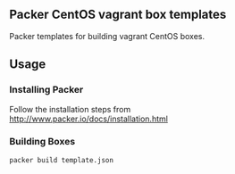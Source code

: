## Packer CentOS vagrant box templates

Packer templates for building vagrant CentOS boxes.

## Usage

### Installing Packer

Follow the installation steps from http://www.packer.io/docs/installation.html

### Building Boxes

    packer build template.json